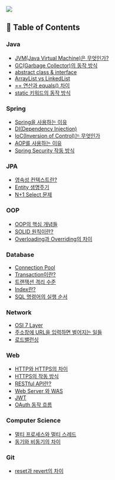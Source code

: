 <a href="https://nmin1124.gitbook.io/tech-interview?utm_source=gitbook_readme_badge&utm_medium=organic&utm_campaign=preview_documentation&utm_content=link">
  <img
    src="https://img.shields.io/static/v1?message=Documented%20on%20GitBook&logo=gitbook&logoColor=ffffff&label=%20&labelColor=5c5c5c&color=3F89A1"
  />
</a>

## 📘 Table of Contents

### Java

- [JVM(Java Virtual Machine)은 무엇인가?](https://github.com/nmin11/tech-interview/blob/main/Java/JVM%20%26%20GC.md#jvmjava-virtual-machine%EC%9D%80-%EB%AC%B4%EC%97%87%EC%9D%B8%EA%B0%80)
- [GC(Garbage Collector)의 동작 방식](https://github.com/nmin11/tech-interview/blob/main/Java/JVM%20%26%20GC.md#gcgarbage-collector%EC%9D%98-%EB%8F%99%EC%9E%91-%EB%B0%A9%EC%8B%9D)
- [abstract class & interface](https://github.com/nmin11/tech-interview/blob/main/Java/OOP.md#abstract-class--interface)
- [ArrayList vs LinkedList](https://github.com/nmin11/tech-interview/blob/main/Java/Collection.md#arraylist-vs-linkedlist)
- [== 연산과 equals() 차이](https://github.com/nmin11/tech-interview/blob/main/Java/Syntax.md#-%EC%97%B0%EC%82%B0%EA%B3%BC-equals-%EC%B0%A8%EC%9D%B4)
- [static 키워드의 동작 방식](https://github.com/nmin11/tech-interview/blob/main/Java/Syntax.md#static-%ED%82%A4%EC%9B%8C%EB%93%9C%EC%9D%98-%EB%8F%99%EC%9E%91-%EB%B0%A9%EC%8B%9D)

### Spring

- [Spring을 사용하는 이유](https://github.com/nmin11/tech-interview/tree/main/Spring/Concepts.md/#spring%EC%9D%84-%EC%82%AC%EC%9A%A9%ED%95%98%EB%8A%94-%EC%9D%B4%EC%9C%A0)
- [DI(Dependency Injection)](https://github.com/nmin11/tech-interview/tree/main/Spring/Concepts.md/#didependency-injection)
- [IoC(Inversion of Control)는 무엇인가](https://github.com/nmin11/tech-interview/tree/main/Spring/Concepts.md/#iocinversion-of-control%EB%8A%94-%EB%AC%B4%EC%97%87%EC%9D%B8%EA%B0%80)
- [AOP를 사용하는 이유](https://github.com/nmin11/tech-interview/tree/main/Spring/Concepts.md/#aop%EB%A5%BC-%EC%82%AC%EC%9A%A9%ED%95%98%EB%8A%94-%EC%9D%B4%EC%9C%A0)
- [Spring Security 작동 방식](https://github.com/nmin11/tech-interview/blob/main/Spring/Security.md#spring-security-%EC%9E%91%EB%8F%99-%EB%B0%A9%EC%8B%9D)

### JPA

- [영속성 컨텍스트란?](https://github.com/nmin11/tech-interview/blob/main/JPA/Persistence.md#%EC%98%81%EC%86%8D%EC%84%B1-%EC%BB%A8%ED%85%8D%EC%8A%A4%ED%8A%B8%EB%9E%80)
- [Entity 생명주기](https://github.com/nmin11/tech-interview/blob/main/JPA/Entity.md#entity-%EC%83%9D%EB%AA%85%EC%A3%BC%EA%B8%B0)
- [N+1 Select 문제](https://github.com/nmin11/tech-interview/blob/main/JPA/Entity.md#n1-select-%EB%AC%B8%EC%A0%9C)

### OOP

- [OOP의 핵심 개념들](https://github.com/nmin11/tech-interview/tree/main/OOP#oop%EC%9D%98-%ED%95%B5%EC%8B%AC-%EA%B0%9C%EB%85%90%EB%93%A4)
- [SOLID 원칙이란?](https://github.com/nmin11/tech-interview/tree/main/OOP#solid-%EC%9B%90%EC%B9%99%EC%9D%B4%EB%9E%80)
- [Overloading과 Overriding의 차이](https://github.com/nmin11/tech-interview/tree/main/OOP#overloading%EA%B3%BC-overriding%EC%9D%98-%EC%B0%A8%EC%9D%B4)

### Database

- [Connection Pool](https://github.com/nmin11/tech-interview/blob/main/Database/Connection%20Pool.md#connection-pool)
- [Transaction이란?](https://github.com/nmin11/tech-interview/blob/main/Database/Transaction.md#transaction%EC%9D%B4%EB%9E%80)
- [트랜잭션 격리 수준](https://github.com/nmin11/tech-interview/blob/main/Database/Transaction.md#%ED%8A%B8%EB%9E%9C%EC%9E%AD%EC%85%98-%EA%B2%A9%EB%A6%AC-%EC%88%98%EC%A4%80)
- [Index란?](https://github.com/nmin11/tech-interview/blob/main/Database/Index.md#index%EB%9E%80)
- [SQL 명령어의 실행 순서](https://github.com/nmin11/tech-interview/blob/main/Database/SQL.md#sql-%EB%AA%85%EB%A0%B9%EC%96%B4%EC%9D%98-%EC%8B%A4%ED%96%89-%EC%88%9C%EC%84%9C)

### Network

- [OSI 7 Layer](https://github.com/nmin11/tech-interview/tree/main/Network#osi-7-layer)
- [주소창에 URL을 입력하면 벌어지는 일들](https://github.com/nmin11/tech-interview/tree/main/Network#%EC%A3%BC%EC%86%8C%EC%B0%BD%EC%97%90-url%EC%9D%84-%EC%9E%85%EB%A0%A5%ED%95%98%EB%A9%B4-%EB%B2%8C%EC%96%B4%EC%A7%80%EB%8A%94-%EC%9D%BC%EB%93%A4)
- [로드밸런싱](https://github.com/nmin11/tech-interview/blob/main/Network/README.md#%EB%A1%9C%EB%93%9C%EB%B0%B8%EB%9F%B0%EC%8B%B1)

### Web

- [HTTP와 HTTPS의 차이](https://github.com/nmin11/tech-interview/blob/main/Web/HTTP.md#http%EC%99%80-https%EC%9D%98-%EC%B0%A8%EC%9D%B4)
- [HTTPS의 작동 방식](https://github.com/nmin11/tech-interview/blob/main/Web/HTTP.md#https%EC%9D%98-%EC%9E%91%EB%8F%99-%EB%B0%A9%EC%8B%9D)
- [RESTful API란?](https://github.com/nmin11/tech-interview/blob/main/Web/API.md#restful-api%EB%9E%80)
- [Web Server 와 WAS](https://github.com/nmin11/tech-interview/blob/main/Web/Server.md#web-server-%EC%99%80-was)
- [JWT](https://github.com/nmin11/tech-interview/blob/main/Web/Security.md#jwt)
- [OAuth 동작 흐름](https://github.com/nmin11/tech-interview/blob/main/Web/Security.md#oauth-%EB%8F%99%EC%9E%91-%ED%9D%90%EB%A6%84)

### Computer Science

- [멀티 프로세스와 멀티 스레드](https://github.com/nmin11/tech-interview/blob/main/Computer%20Science/README.md#%EB%A9%80%ED%8B%B0-%ED%94%84%EB%A1%9C%EC%84%B8%EC%8A%A4%EC%99%80-%EB%A9%80%ED%8B%B0-%EC%8A%A4%EB%A0%88%EB%93%9C)
- [동기와 비동기의 차이](https://github.com/nmin11/tech-interview/tree/main/Computer%20Science#%EB%8F%99%EA%B8%B0%EC%99%80-%EB%B9%84%EB%8F%99%EA%B8%B0%EC%9D%98-%EC%B0%A8%EC%9D%B4)

### Git

- [reset과 revert의 차이](https://github.com/nmin11/tech-interview/blob/main/Git/README.md#reset%EA%B3%BC-revert%EC%9D%98-%EC%B0%A8%EC%9D%B4)
